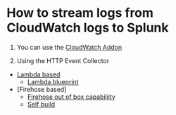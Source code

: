 # How to stream logs from CloudWatch logs to Splunk

1. You can use the [CloudWatch Addon](https://docs.splunk.com/Documentation/AddOns/released/AWS/CloudWatchLogs)

2. Using the HTTP Event Collector
- [Lambda based](https://www.splunk.com/en_us/blog/tips-and-tricks/how-to-easily-stream-aws-cloudwatch-logs-to-splunk.html)
  - [Lambda blueprint](https://dev.splunk.com/enterprise/docs/devtools/httpeventcollector/useawshttpcollector/createlambdafunctionnodejs/)
- [Firehose based]
  - [Firehose out of box capabiliity](https://docs.aws.amazon.com/firehose/latest/dev/vpc-splunk-tutorial.html)
  - [Self build](https://www.splunk.com/en_us/blog/tips-and-tricks/how-to-ingest-any-log-from-aws-cloudwatch-logs-via-firehose.html)